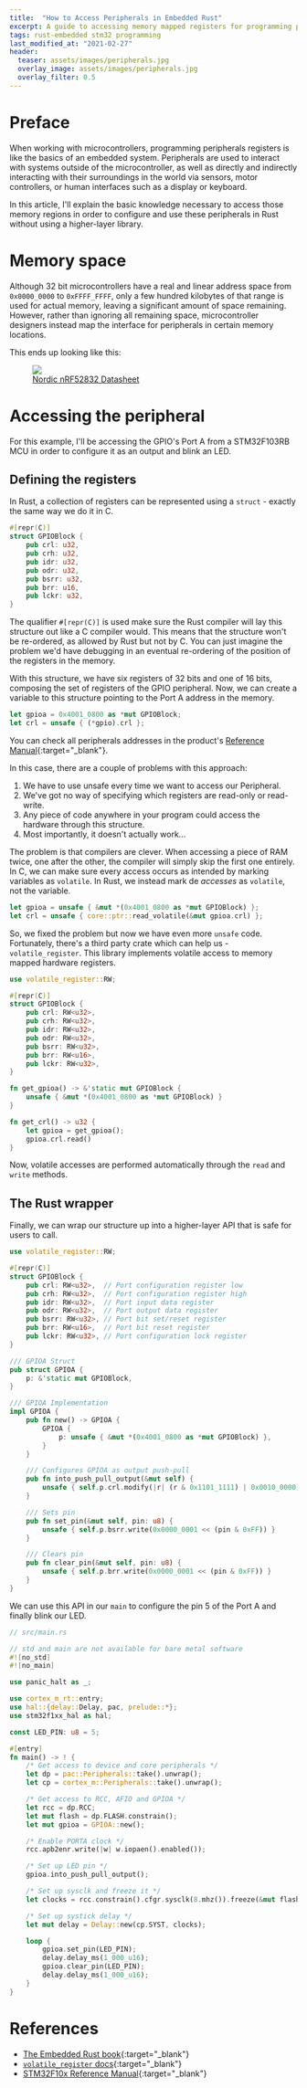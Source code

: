 ```yaml
---
title:  "How to Access Peripherals in Embedded Rust"
excerpt: A guide to accessing memory mapped registers for programming peripherals in Rust.
tags: rust-embedded stm32 programming
last_modified_at: "2021-02-27"
header:
  teaser: assets/images/peripherals.jpg
  overlay_image: assets/images/peripherals.jpg
  overlay_filter: 0.5
---
```


# Preface
When working with microcontrollers, programming peripherals registers is like the basics of an embedded system. Peripherals are used to interact with systems outside of the microcontroller, as well as directly and indirectly interacting with their surroundings in the world via sensors, motor controllers, or human interfaces such as a display or keyboard.

In this article, I'll explain the basic knowledge necessary to access those memory regions in order to configure and use these peripherals in Rust without using a higher-layer library.

# Memory space
Although 32 bit microcontrollers have a real and linear address space from ```0x0000_0000``` to ```0xFFFF_FFFF```, only a few hundred kilobytes of that range is used for actual memory, leaving a significant amount of space remaining. However, rather than ignoring all remaining space, microcontroller designers instead map the interface for peripherals in certain memory locations.

This ends up looking like this:

<figure>
    <a href="/assets/images/nrf52-memory-map.png"><img src="/assets/images/nrf52-memory-map.png"></a>
    <figcaption><a href="http://infocenter.nordicsemi.com/pdf/nRF52832_PS_v1.1.pdf" target="_blank">Nordic nRF52832 Datasheet</a></figcaption>
</figure>

# Accessing the peripheral
For this example, I'll be accessing the GPIO's Port A from a STM32F103RB MCU in order to configure it as an output and blink an LED.

## Defining the registers
In Rust, a collection of registers can be represented using a ```struct``` - exactly the same way we do it in C.

```rust
#[repr(C)]
struct GPIOBlock {
    pub crl: u32,
    pub crh: u32,
    pub idr: u32,
    pub odr: u32,
    pub bsrr: u32,
    pub brr: u16,
    pub lckr: u32,
}
```

The qualifier ```#[repr(C)]``` is used make sure the Rust compiler will lay this structure out like a C compiler would. This means that the structure won't be re-ordered, as allowed by Rust but not by C. You can just imagine the problem we'd have debugging in an eventual re-ordering of the position of the registers in the memory.

With this structure, we have six registers of 32 bits and one of 16 bits, composing the set of registers of the GPIO peripheral. Now, we can create a variable to this structure pointing to the Port A address in the memory. 

```rust
let gpioa = 0x4001_0800 as *mut GPIOBlock;
let crl = unsafe { (*gpio).crl };
```

You can check all peripherals addresses in the product's [Reference Manual](https://www.st.com/resource/en/reference_manual/cd00171190-stm32f101xx-stm32f102xx-stm32f103xx-stm32f105xx-and-stm32f107xx-advanced-armbased-32bit-mcus-stmicroelectronics.pdf){:target="_blank"}.

In this case, there are a couple of problems with this approach:

1. We have to use unsafe every time we want to access our Peripheral.
2. We've got no way of specifying which registers are read-only or read-write.
3. Any piece of code anywhere in your program could access the hardware through this structure.
4. Most importantly, it doesn't actually work...

The problem is that compilers are clever. When accessing a piece of RAM twice, one after the other, the compiler will simply skip the first one entirely. In C, we can make sure every access occurs as intended by marking variables as ```volatile```. In Rust, we instead mark de *accesses* as ```volatile```, not the variable.

```rust
let gpioa = unsafe { &mut *(0x4001_0800 as *mut GPIOBlock) };
let crl = unsafe { core::ptr::read_volatile(&mut gpioa.crl) };
```

So, we fixed the problem but now we have even more ```unsafe``` code. Fortunately, there's a third party crate which can help us - ```volatile_register```. This library implements volatile access to memory mapped hardware registers.

```rust
use volatile_register::RW;

#[repr(C)]
struct GPIOBlock {
    pub crl: RW<u32>,
    pub crh: RW<u32>,
    pub idr: RW<u32>,
    pub odr: RW<u32>,
    pub bsrr: RW<u32>,
    pub brr: RW<u16>,
    pub lckr: RW<u32>,
}

fn get_gpioa() -> &'static mut GPIOBlock {
    unsafe { &mut *(0x4001_0800 as *mut GPIOBlock) }
}

fn get_crl() -> u32 {
    let gpioa = get_gpioa();
    gpioa.crl.read()
}
```

Now, volatile accesses are performed automatically through the ```read``` and ```write``` methods.

## The Rust wrapper
Finally, we can wrap our structure up into a higher-layer API that is safe for users to call.

```rust
use volatile_register::RW;

#[repr(C)]
struct GPIOBlock {
    pub crl: RW<u32>,  // Port configuration register low
    pub crh: RW<u32>,  // Port configuration register high
    pub idr: RW<u32>,  // Port input data register
    pub odr: RW<u32>,  // Port output data register
    pub bsrr: RW<u32>, // Port bit set/reset register
    pub brr: RW<u16>,  // Port bit reset register
    pub lckr: RW<u32>, // Port configuration lock register
}

/// GPIOA Struct
pub struct GPIOA {
    p: &'static mut GPIOBlock,
}

/// GPIOA Implementation
impl GPIOA {
    pub fn new() -> GPIOA {
        GPIOA {
            p: unsafe { &mut *(0x4001_0800 as *mut GPIOBlock) },
        }
    }

    /// Configures GPIOA as output push-pull
    pub fn into_push_pull_output(&mut self) {
        unsafe { self.p.crl.modify(|r| (r & 0x1101_1111) | 0x0010_0000) }
    }

    /// Sets pin
    pub fn set_pin(&mut self, pin: u8) {
        unsafe { self.p.bsrr.write(0x0000_0001 << (pin & 0xFF)) }
    }

    /// Clears pin
    pub fn clear_pin(&mut self, pin: u8) {
        unsafe { self.p.brr.write(0x0000_0001 << (pin & 0xFF)) }
    }
}
```

We can use this API in our ```main``` to configure the pin 5 of the Port A and finally blink our LED.

```rust
// src/main.rs

// std and main are not available for bare metal software
#![no_std]
#![no_main]

use panic_halt as _;

use cortex_m_rt::entry;
use hal::{delay::Delay, pac, prelude::*};
use stm32f1xx_hal as hal;

const LED_PIN: u8 = 5;

#[entry]
fn main() -> ! {
    /* Get access to device and core peripherals */
    let dp = pac::Peripherals::take().unwrap();
    let cp = cortex_m::Peripherals::take().unwrap();

    /* Get access to RCC, AFIO and GPIOA */
    let rcc = dp.RCC;
    let mut flash = dp.FLASH.constrain();
    let mut gpioa = GPIOA::new();

    /* Enable PORTA clock */
    rcc.apb2enr.write(|w| w.iopaen().enabled());

    /* Set up LED pin */
    gpioa.into_push_pull_output();

    /* Set up sysclk and freeze it */
    let clocks = rcc.constrain().cfgr.sysclk(8.mhz()).freeze(&mut flash.acr);

    /* Set up systick delay */
    let mut delay = Delay::new(cp.SYST, clocks);

    loop {
        gpioa.set_pin(LED_PIN);
        delay.delay_ms(1_000_u16);
        gpioa.clear_pin(LED_PIN);
        delay.delay_ms(1_000_u16);
    }
}
```

# References
- [The Embedded Rust book](https://docs.rust-embedded.org/book/){:target="_blank"}
- [```volatile_register``` docs](https://docs.rs/volatile-register/0.2.0/volatile_register/){:target="_blank"}
- [STM32F10x Reference Manual](https://www.st.com/resource/en/reference_manual/cd00171190-stm32f101xx-stm32f102xx-stm32f103xx-stm32f105xx-and-stm32f107xx-advanced-armbased-32bit-mcus-stmicroelectronics.pdf){:target="_blank"}
